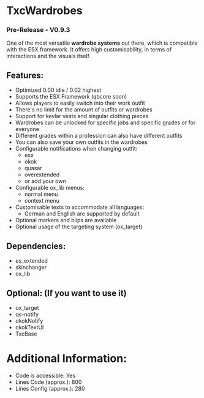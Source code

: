 # TxcWardrobes

### Pre-Release - V0.9.3
One of the most versatile **wardrobe systems** out there, which is compatible with the ESX framework. It offers high customisability, in terms of interactions and the visuals itself.

## Features:

- Optimized 0.00 idle / 0.02 highest
- Supports the ESX Framework (qbcore soon)
- Allows players to easily switch into their work outfit
- There's no limit for the amount of outfits or wardrobes
- Support for kevlar vests and singular clothing pieces
- Wardrobes can be unlocked for specific jobs and specific grades or for everyone
- Different grades within a profession can also have different outfits
- You can also save your own outfits in the wardrobes
- Configurable notifications when changing outfit:
   - esx
   - okok
   - quasar
   - overextended
   - or add your own
- Configurable ox_lib menus:
   - normal menu
   - context menu
- Customisable texts to accommodate all languages:
   - German and English are supported by default
- Optional markers and blips are available
- Optional usage of the targeting system (ox_target)

## Dependencies:

- es_extended
- skinchanger
- ox_lib

## Optional: (If you want to use it)

- ox_target
- qs-notify
- okokNotify
- okokTextUI
- TxcBase

# Additional Information:

- Code is accessible: Yes
- Lines Code (approx.): 800
- Lines Config (approx.): 280
